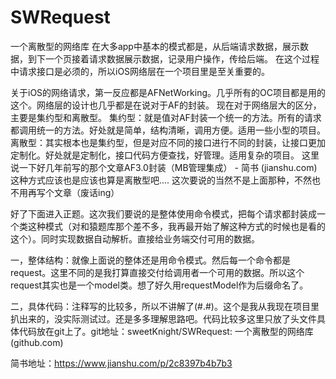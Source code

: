 # SWRequest
一个离散型的网络库
在大多app中基本的模式都是，从后端请求数据，展示数据，到下一个页接着请求数据展示数据，记录用户操作，传给后端。
在这个过程中请求接口是必须的，所以iOS网络层在一个项目里是至关重要的。

关于iOS的网络请求，第一反应都是AFNetWorking。几乎所有的OC项目都是用的这个。网络层的设计也几乎都是在说对于AF的封装。
现在对于网络层大的区分，主要是集约型和离散型。
集约型：就是值对AF封装一个统一的方法。所有的请求都调用统一的方法。好处就是简单，结构清晰，调用方便。适用一些小型的项目。
离散型：其实根本也是集约型，但是对应不同的接口进行不同的封装，让接口更加定制化。好处就是定制化，接口代码方便查找，好管理。适用复杂的项目。
这里说一下好几年前写的那个文章AF3.0封装（MB管理集成） - 简书 (jianshu.com) 这种方式应该也是应该也算是离散型吧....
这次要说的当然不是上面那种，不然也不用再写个文章（废话ing）

好了下面进入正题。这次我们要说的是整体使用命令模式，把每个请求都封装成一个类这种模式（对和猿题库那个差不多，我再最开始了解这种方式的时候也是看的这个）。同时实现数据自动解析。直接给业务端交付可用的数据。

一，整体结构：就像上面说的整体还是用命令模式。然后每一个命令都是request。这里不同的是我打算直接交付给调用者一个可用的数据。所以这个request其实也是一个model类。想了好久用requestModel作为后缀命名了。

二，具体代码：注释写的比较多，所以不讲解了(#.#)。这个是我从我现在项目里扒出来的，没实际测试过。还是多多理解思路吧。代码比较多这里只放了头文件具体代码放在git上了。git地址：sweetKnight/SWRequest: 一个离散型的网络库 (github.com)

简书地址：https://www.jianshu.com/p/2c8397b4b7b3
